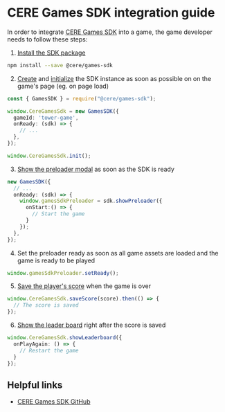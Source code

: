 CERE Games SDK integration guide
===

In order to integrate [CERE Games SDK](https://www.npmjs.com/package/@cere/games-sdk) into a game, the game developer needs to follow these steps:
1. [Install the SDK package](https://www.npmjs.com/package/@cere/games-sdk#installation)
```bash
npm install --save @cere/games-sdk
```
2. [Create](https://www.npmjs.com/package/@cere/games-sdk#gamessdk) and [initialize](https://www.npmjs.com/package/@cere/games-sdk#init) the SDK instance as soon as possible on on the game's page (eg. on page load)
```ts
const { GamesSDK } = require("@cere/games-sdk");

window.CereGamesSdk = new GamesSDK({
  gameId: 'tower-game',
  onReady: (sdk) => {
    // ...
  },
});

window.CereGamesSdk.init();

```
3. [Show the preloader modal](https://www.npmjs.com/package/@cere/games-sdk#showpreloader) as soon as the SDK is ready
```ts
new GamesSDK({
  // ...
  onReady: (sdk) => {
    window.gamesSdkPreloader = sdk.showPreloader({
      onStart:() => {
        // Start the game
      }
    });
  },
});
```
4. Set the preloader ready as soon as all game assets are loaded and the game is ready to be played
```ts
window.gamesSdkPreloader.setReady();
```
5. [Save the player's score](https://www.npmjs.com/package/@cere/games-sdk#savescore) when the game is over
```ts
window.CereGamesSdk.saveScore(score).then(() => {
  // The score is saved
});
```
6. [Show the leader board](https://www.npmjs.com/package/@cere/games-sdk#showpreloader) right after the score is saved
```ts
window.CereGamesSdk.showLeaderboard({
  onPlayAgain: () => {
    // Restart the game
  }
});
```

## Helpful links
- [CERE Games SDK GitHub](https://github.com/cere-io/cere-games-sdk)